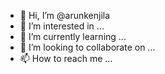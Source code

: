 - 👋 Hi, I’m @arunkenjila
- 👀 I’m interested in ...
- 🌱 I’m currently learning ...
- 💞️ I’m looking to collaborate on ...
- 📫 How to reach me ...

<!---
arunkenjila/arunkenjila is a ✨ special ✨ repository because its `README.md` (this file) appears on your GitHub profile.
You can click the Preview link to take a look at your changes.
--->
